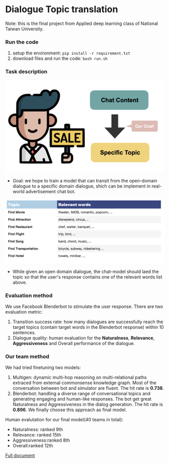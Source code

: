 # Dialogue Topic translation

Note: this is the final project from Applied deep learning class of National Taiwan University.
### Run the code
1. setup the environment: ```pip install -r requirement.txt```
2. download files and run the code: ```bash run.sh```

### Task description
<img src="https://github.com/Rex-Shih/Topic_Transition/blob/main/assets/salesman%20problem.png" alt="Salesman problem" width="500"/>


* Goal: we hope to train a model that can transit from the open-domain dialogue to a specific domain dialogue, shich can be implement in real-world advertisement chat bot.


<img src="https://github.com/Rex-Shih/Topic_Transition/blob/main/assets/topic%20sheet.png"
 alt="topic sheet" width="700"/>

* While given an open domain dialogue, the chat-model should laed the topic so that the user's response contains one of the relevant words list above.
### Evaluation method
We use Facebook Blenderbot to stimulate the user response. There are two evaluation metric:
1. Transition success rate: how many dialogues are successfully reach the target topics (contain target words in the Blenderbot response) within 10 sentences.
2. Dialogue quality: human evaluation for the **Naturalness**, **Relevance**, **Aggressiveness** and Overall performance of the dialogue.



### Our team method
We had tried finetuning two models:
1. Multigen: dynamic multi-hop reasoning on multi-relational paths extraced from external commonsense knowledge graph. Most of the conversation between bot and simulator are fluent. The hit rate is **0.738**.
2. Blenderbot: handling a diverse range of conversational topics and generating engaging and human-like responses. The bot get great Naturalness and Aggressiveness in the dialog generation. The hit rate is **0.896**. We finally choose this approach as final model. 

Human evalutation for our final model(40 teams in total):
* Naturalness: ranked 9th
* Relevance: ranked 15th
* Aggressiveness:ranked 8th
* Overall:ranked 12th




[Full document](https://github.com/Rex-Shih/Topic_Transition/blob/main/Report.pdf)
